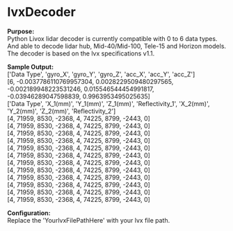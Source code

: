 # lvxDecoder
**Purpose:**<br />
Python Livox lidar decoder is currently compatible with 0 to 6 data types. And able to decode lidar hub, Mid-40/Mid-100, Tele-15 and Horizon models. The decoder is based on the lvx specifications v1.1.

**Sample Output:**<br />
['Data Type', 'gyro_X', 'gyro_Y', 'gyro_Z', 'acc_X', 'acc_Y', 'acc_Z']<br />
[6, -0.0037786110769957304, 0.0028229509480297565, -0.002189948223531246, 0.015546544454991817, -0.03946289047598839, 0.9963953495025635]<br />
['Data Type', 'X_1(mm)', 'Y_1(mm)', 'Z_1(mm)', 'Reflectivity_1', 'X_2(mm)', 'Y_2(mm)', 'Z_2(mm)', 'Reflectivity_2']<br />
[4, 71959, 8530, -2368, 4, 74225, 8799, -2443, 0]<br />
[4, 71959, 8530, -2368, 4, 74225, 8799, -2443, 0]<br />
[4, 71959, 8530, -2368, 4, 74225, 8799, -2443, 0]<br />
[4, 71959, 8530, -2368, 4, 74225, 8799, -2443, 0]<br />
[4, 71959, 8530, -2368, 4, 74225, 8799, -2443, 0]<br />
[4, 71959, 8530, -2368, 4, 74225, 8799, -2443, 0]<br />
[4, 71959, 8530, -2368, 4, 74225, 8799, -2443, 0]<br />
[4, 71959, 8530, -2368, 4, 74225, 8799, -2443, 0]<br />
[4, 71959, 8530, -2368, 4, 74225, 8799, -2443, 0]<br />
[4, 71959, 8530, -2368, 4, 74225, 8799, -2443, 0]<br />
[4, 71959, 8530, -2368, 4, 74225, 8799, -2443, 0]<br />
[4, 71959, 8530, -2368, 4, 74225, 8799, -2443, 0]<br />

**Configuration:**<br />
Replace the 'YourlvxFilePathHere' with your lvx file path.
